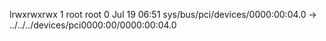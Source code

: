 lrwxrwxrwx 1 root root 0 Jul 19 06:51 sys/bus/pci/devices/0000:00:04.0 -> ../../../devices/pci0000:00/0000:00:04.0
